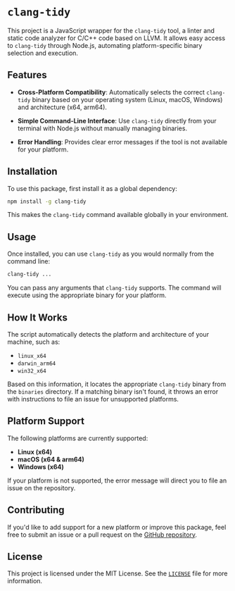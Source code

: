 # `clang-tidy`

This project is a JavaScript wrapper for the `clang-tidy` tool, a linter and
static code analyzer for C/C++ code based on LLVM. It allows easy access to `clang-tidy`
through Node.js, automating platform-specific binary selection and execution.

## Features

- **Cross-Platform Compatibility**: Automatically selects the correct `clang-tidy` binary
based on your operating system (Linux, macOS, Windows) and architecture (x64, arm64).

- **Simple Command-Line Interface**: Use `clang-tidy` directly from your terminal with Node.js
without manually managing binaries.

- **Error Handling**: Provides clear error messages if the tool is not available for your platform.

## Installation

To use this package, first install it as a global dependency:

```bash
npm install -g clang-tidy
```

This makes the `clang-tidy` command available globally in your environment.

## Usage

Once installed, you can use `clang-tidy` as you would normally from the command line:

```bash
clang-tidy ...
```

You can pass any arguments that `clang-tidy` supports. The command will execute using the
appropriate binary for your platform.

## How It Works

The script automatically detects the platform and architecture of your machine, such as:

- `linux_x64`
- `darwin_arm64`
- `win32_x64`

Based on this information, it locates the appropriate `clang-tidy` binary from the `binaries`
directory. If a matching binary isn't found, it throws an error with instructions to file an
issue for unsupported platforms.

## Platform Support

The following platforms are currently supported:

- **Linux (x64)**
- **macOS (x64 & arm64)**
- **Windows (x64)**

If your platform is not supported, the error message will direct you to file an issue on the repository.

## Contributing

If you'd like to add support for a new platform or improve this package, feel free to submit an issue
or a pull request on the [GitHub repository](https://github.com/redyetidev/clang-tidy).

## License

This project is licensed under the MIT License. See the [`LICENSE`](./LICENSE.md) file for more information.